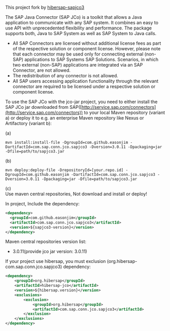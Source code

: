 This project fork by [hibersap-sapjco3](https://github.com/hibersap/hibersap-sapjco3)  

The SAP Java Connector (SAP JCo) is a toolkit that allows a Java application to communicate with any SAP system.
It combines an easy to use API with unprecedented flexibility and performance. The package supports both, Java
to SAP System as well as SAP System to Java calls.

-   All SAP Connectors are licensed without additional license fees as part of the respective solution or component license.
    However, please note that each connector may be used only for connecting external (non-SAP) applications to SAP Systems
    SAP Solutions. Scenarios, in which two external (non-SAP) applications are integrated via an SAP Connector, are not allowed.
-   The redistribution of any connector is not allowed.
-   All SAP users accessing application functionality through the relevant connector are required to be licensed under a
    respective solution or component license.

To use the SAP JCo with the jco-jar project, you need to either install the SAP JCo jar downloaded from SAP([http://service.sap.com/connectors](http://service.sap.com/connectors)) to your local
Maven repository (variant a) or deploy it to e.g. an enterprise Maven repository like Nexus or Artifactory (variant b):

(a) 
```shell
mvn install:install-file -DgroupId=com.github.easonjim -DartifactId=com.sap.conn.jco.sapjco3 -Dversion=3.0.11 -Dpackaging=jar -Dfile=path/to/sapjco3.jar  
```
(b) 
```shell
mvn deploy:deploy-file -DrepositoryId=[your.repo.id] -DgroupId=com.github.easonjim -DartifactId=com.sap.conn.jco.sapjco3 -Dversion=3.0.11 -Dpackaging=jar -Dfile=path/to/sapjco3.jar
```
(c)   
Use maven central repositories, Not download and install or deploy!  

In project, Include the dependency:
```xml
<dependency>
  <groupId>com.github.easonjim</groupId>
  <artifactId>com.sap.conn.jco.sapjco3</artifactId>
  <version>${sapjco3-version}</version>
</dependency>
```
Maven central repositories version list:
* 3.0.11(provide jco jar version: 3.0.11)

If your project use hibersap, you must exclusion (org.hibersap-com.sap.conn.jco.sapjco3) dependency:
```xml
<dependency>
	<groupId>org.hibersap</groupId>
	<artifactId>hibersap-jco</artifactId>
	<version>${hibersap.version}</version>
	<exclusions>
		<exclusion>
			<groupId>org.hibersap</groupId>
			<artifactId>com.sap.conn.jco.sapjco3</artifactId>
		</exclusion>
	</exclusions>
</dependency>
```